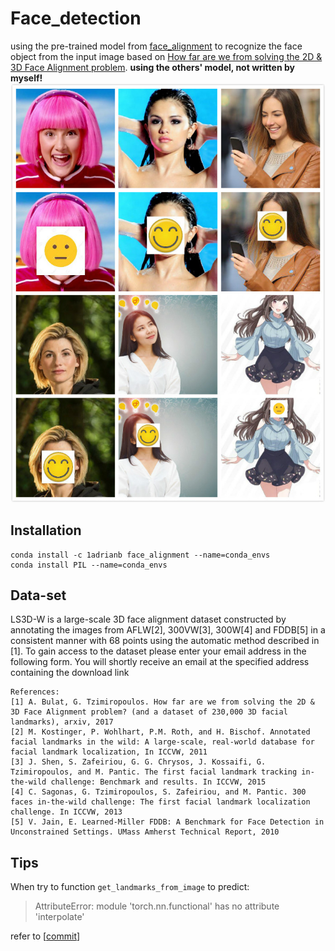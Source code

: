 # Face_detection
using the pre-trained model from [face_alignment](https://github.com/1adrianb/face-alignment) to recognize the face object from the input image based on [How far are we from solving the 2D \& 3D Face Alignment problem](https://www.adrianbulat.com/face-alignment). **using the others' model, not written by myself!**
![IMAGE ALT TEXT HERE](https://raw.githubusercontent.com/shenweihai1/face_detection/master/assets/face_dection.jpg)


## Installation
```
conda install -c 1adrianb face_alignment --name=conda_envs
conda install PIL --name=conda_envs
```

## Data-set
LS3D-W is a large-scale 3D face alignment dataset constructed by annotating the images from AFLW[2], 300VW[3], 300W[4] and FDDB[5] in a consistent manner with 68 points using the automatic method described in [1]. To gain access to the dataset please enter your email address in the following form. You will shortly receive an email at the specified address containing the download link
``` 
References: 
[1] A. Bulat, G. Tzimiropoulos. How far are we from solving the 2D & 3D Face Alignment problem? (and a dataset of 230,000 3D facial landmarks), arxiv, 2017 
[2] M. Kostinger, P. Wohlhart, P.M. Roth, and H. Bischof. Annotated facial landmarks in the wild: A large-scale, real-world database for facial landmark localization, In ICCVW, 2011 
[3] J. Shen, S. Zafeiriou, G. G. Chrysos, J. Kossaifi, G. Tzimiropoulos, and M. Pantic. The first facial landmark tracking in-the-wild challenge: Benchmark and results. In ICCVW, 2015 
[4] C. Sagonas, G. Tzimiropoulos, S. Zafeiriou, and M. Pantic. 300 faces in-the-wild challenge: The first facial landmark localization challenge. In ICCVW, 2013 
[5] V. Jain, E. Learned-Miller FDDB: A Benchmark for Face Detection in Unconstrained Settings. UMass Amherst Technical Report, 2010
```

## Tips
When try to function `get_landmarks_from_image` to predict:
>
> AttributeError: module 'torch.nn.functional' has no attribute 'interpolate'

refer to [[commit](https://github.com/Skorkmaz88/face-alignment/commit/7ca0f9eaa8020110d529b81a6853a6c01e672472)]
